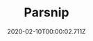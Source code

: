 ---
templateKey: blog-post
title: Parsnip
description: A spring tuber closely related to the carrot. It has an earthy taste and is full of nutrients.,
featuredpost: false
date: 2020-02-10T00:00:02.711Z
featuredimage: /img/Parsnip.png
sellPrice: 35
tags: 
  - Spring
---